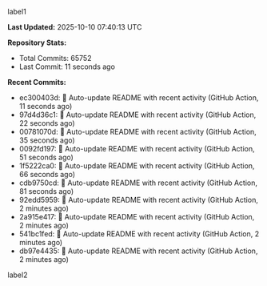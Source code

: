 
label1 
<!-- ACTIVITY_START -->
**Last Updated:** 2025-10-10 07:40:13 UTC

**Repository Stats:**
- Total Commits: 65752
- Last Commit: 11 seconds ago

**Recent Commits:**
- ec300403d: 🤖 Auto-update README with recent activity (GitHub Action, 11 seconds ago)
- 97d4d36c1: 🤖 Auto-update README with recent activity (GitHub Action, 22 seconds ago)
- 00781070d: 🤖 Auto-update README with recent activity (GitHub Action, 35 seconds ago)
- 0092fd197: 🤖 Auto-update README with recent activity (GitHub Action, 51 seconds ago)
- 1f5222ca0: 🤖 Auto-update README with recent activity (GitHub Action, 66 seconds ago)
- cdb9750cd: 🤖 Auto-update README with recent activity (GitHub Action, 81 seconds ago)
- 92edd5959: 🤖 Auto-update README with recent activity (GitHub Action, 2 minutes ago)
- 2a915e417: 🤖 Auto-update README with recent activity (GitHub Action, 2 minutes ago)
- 541bc1fed: 🤖 Auto-update README with recent activity (GitHub Action, 2 minutes ago)
- db97e4435: 🤖 Auto-update README with recent activity (GitHub Action, 2 minutes ago)
<!-- ACTIVITY_END -->

label2
